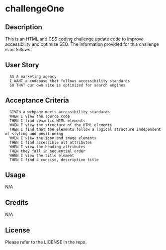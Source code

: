 # challengeOne

## Description

This is an HTML and CSS coding challenge update code to improve accessibility and optimize SEO. The information provided for this challenge is as follows:

  ## User Story
```
  AS A marketing agency
  I WANT a codebase that follows accessibility standards
  SO THAT our own site is optimized for search engines
```

  ## Acceptance Criteria
```
  GIVEN a webpage meets accessibility standards
  WHEN I view the source code
  THEN I find semantic HTML elements
  WHEN I view the structure of the HTML elements
  THEN I find that the elements follow a logical structure independent of styling and positioning
  WHEN I view the icon and image elements
  THEN I find accessible alt attributes
  WHEN I view the heading attributes
  THEN they fall in sequential order
  WHEN I view the title element
  THEN I find a concise, descriptive title
  ```

## Usage

N/A

## Credits

N/A

## License

Please refer to the LICENSE in the repo.


